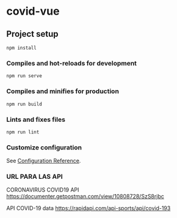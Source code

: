 # covid-vue

## Project setup
```
npm install
```

### Compiles and hot-reloads for development
```
npm run serve
```

### Compiles and minifies for production
```
npm run build
```

### Lints and fixes files
```
npm run lint
```

### Customize configuration
See [Configuration Reference](https://cli.vuejs.org/config/).

### URL PARA LAS API

CORONAVIRUS COVID19 API
https://documenter.getpostman.com/view/10808728/SzS8rjbc

API COVID-19 data
https://rapidapi.com/api-sports/api/covid-193
